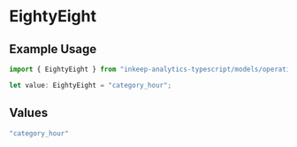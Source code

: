 # EightyEight

## Example Usage

```typescript
import { EightyEight } from "inkeep-analytics-typescript/models/operations";

let value: EightyEight = "category_hour";
```

## Values

```typescript
"category_hour"
```